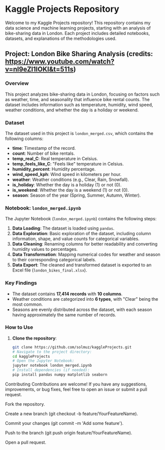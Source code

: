 # Kaggle Projects Repository

Welcome to my Kaggle Projects repository! This repository contains my data science and machine learning projects, starting with an analysis of bike-sharing data in London. Each project includes detailed notebooks, datasets, and explanations of the methodologies used.

## Project: London Bike Sharing Analysis (credits: https://www.youtube.com/watch?v=nl9eZl1IOKI&t=511s)

### Overview
This project analyzes bike-sharing data in London, focusing on factors such as weather, time, and seasonality that influence bike rental counts. The dataset includes information such as temperature, humidity, wind speed, weather conditions, and whether the day is a holiday or weekend.

### Dataset
The dataset used in this project is `london_merged.csv`, which contains the following columns:
- **time**: Timestamp of the record.
- **count**: Number of bike rentals.
- **temp_real_C**: Real temperature in Celsius.
- **temp_feels_like_C**: "Feels like" temperature in Celsius.
- **humidity_percent**: Humidity percentage.
- **wind_speed_kph**: Wind speed in kilometers per hour.
- **weather**: Weather conditions (e.g., Clear, Rain, Snowfall).
- **is_holiday**: Whether the day is a holiday (1) or not (0).
- **is_weekend**: Whether the day is a weekend (1) or not (0).
- **season**: Season of the year (Spring, Summer, Autumn, Winter).

### Notebook: `london_merged.ipynb`
The Jupyter Notebook (`london_merged.ipynb`) contains the following steps:
1. **Data Loading**: The dataset is loaded using `pandas`.
2. **Data Exploration**: Basic exploration of the dataset, including column information, shape, and value counts for categorical variables.
3. **Data Cleaning**: Renaming columns for better readability and converting humidity values to percentages.
4. **Data Transformation**: Mapping numerical codes for weather and season to their corresponding categorical labels.
5. **Data Export**: The cleaned and transformed dataset is exported to an Excel file (`london_bikes_final.xlsx`).

### Key Findings
- The dataset contains **17,414 records** with **10 columns**.
- Weather conditions are categorized into **6 types**, with "Clear" being the most common.
- Seasons are evenly distributed across the dataset, with each season having approximately the same number of records.

### How to Use
1. **Clone the repository**:
   ```bash
   git clone https://github.com/solmuz/kaggleProjects.git
   # Navigate to the project directory:
   cd kaggleProjects
   # Open the Jupyter Notebook:
   jupyter notebook london_merged.ipynb
   # Install dependencies (if needed):
   pip install pandas numpy matplotlib seaborn


Contributing
Contributions are welcome! If you have any suggestions, improvements, or bug fixes, feel free to open an issue or submit a pull request.

Fork the repository.

Create a new branch (git checkout -b feature/YourFeatureName).

Commit your changes (git commit -m 'Add some feature').

Push to the branch (git push origin feature/YourFeatureName).

Open a pull request.
